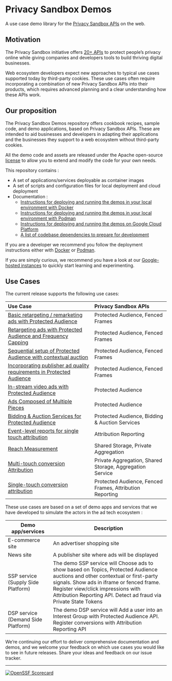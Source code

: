 # Privacy Sandbox Demos

A use case demo library for the [Privacy Sandbox APIs](https://privacysandbox.google.com) on the web.

## Motivation

The Privacy Sandbox initiative offers [20+ APIs](https://privacysandbox.google.com) to protect people’s privacy online while giving companies and
developers tools to build thriving digital businesses.

Web ecosystem developers expect new approaches to typical use cases supported today by third-party cookies. These use cases often require
incorporating a combination of new Privacy Sandbox APIs into their products, which requires advanced planning and a clear understanding how these APIs
work.

## Our proposition

The Privacy Sandbox Demos repository offers cookbook recipes, sample code, and demo applications, based on Privacy Sandbox APIs. These are intended to
aid businesses and developers in adapting their applications and the businesses they support to a web ecosystem without third-party cookies.

All the demo code and assets are released under the Apache open-source [license](https://github.com/privacysandbox/privacy-sandbox-demos) to allow you
to extend and modify the code for your own needs.

This repository contains :

- A set of applications/services deployable as container images
- A set of scripts and configuration files for local deployment and cloud deployment
- Documentation :
  - [Instructions for deploying and running the demos in your local environment with Docker](docs/deploy-to-linux-docker.md)
  - [Instructions for deploying and running the demos in your local environment with Podman](docs/deploy-to-linux-podman.md)
  - [Instructions for deploying and running the demos on Google Cloud Platform](docs/deploy-to-gcp.md)
  - [A list of codebase dependencies to prepare for development](docs/dependencies.md)

If you are a developer we recommend you follow the deployment instructions either with [Docker](docs/deploy-to-linux-docker.md) or
[Podman](docs/deploy-to-linux-podman.md).

If you are simply curious, we recommend you have a look at our [Google-hosted instances](https://privacy-sandbox-demos.dev) to quickly start learning
and experimenting.

## Use Cases

The current release supports the following use cases:

| Use Case                                                                                                                                             | Privacy Sandbox APIs                                     |
| :--------------------------------------------------------------------------------------------------------------------------------------------------- | :------------------------------------------------------- |
| [Basic retargeting / remarketing ads with Protected Audience](https://privacy-sandbox-demos-home.dev/docs/demos/retargeting-remarketing/)            | Protected Audience, Fenced Frames                        |
| [Retargeting ads with Protected Audience and Frequency Capping](https://privacy-sandbox-demos-home.dev/docs/demos/frequency-cap/)            | Protected Audience, Fenced Frames                        |
| [Sequential setup of Protected Audience with contextual auction](https://privacy-sandbox-demos-home.dev/docs/demos/sequential-auction-setup/)        | Protected Audience, Fenced Frames                        |
| [Incorporating publisher ad quality requirements in Protected Audience](https://privacy-sandbox-demos-home.dev/docs/demos/publisher-ad-quality-req/) | Protected Audience, Fenced Frames                        |
| [In-stream video ads with Protected Audience](https://privacy-sandbox-demos-home.dev/docs/demos/instream-video-ad/)                                  | Protected Audience                                       |
| [Ads Composed of Multiple Pieces](https://privacy-sandbox-demos-home.dev/docs/demos/multi-piece-ad/)                                                 | Protected Audience                                       |
| [Bidding & Auction Services for Protected Audience](https://privacy-sandbox-demos-home.dev/docs/demos/bidding-and-auction/)                          | Protected Audience, Bidding & Auction Services           |
| [Event-level reports for single touch attribution](https://privacy-sandbox-demos-home.dev/docs/demos/single-touch-event-level-report/)               | Attribution Reporting                                    |
| [Reach Measurement](https://privacy-sandbox-demos-home.dev/docs/demos/reach-measurement-with-shared-storage/)                                        | Shared Storage, Private Aggregation                      |
| [Multi-touch conversion Attribution](https://privacy-sandbox-demos-home.dev/docs/demos/multi-touch-conversion-attribution/)                          | Private Aggregation, Shared Storage, Aggregation Service |
| [Single-touch conversion attribution](https://privacy-sandbox-demos-home.dev/docs/demos/single-touch-conversion-attribution/)                        | Protected Audience, Fenced Frames, Attribution Reporting |

These use cases are based on a set of demo apps and services that we have developed to simulate the actors in the ad tech ecosystem :

| **Demo app/services**              | **Description**                                                                                                                                                                                                                                                                     |
| ---------------------------------- | ----------------------------------------------------------------------------------------------------------------------------------------------------------------------------------------------------------------------------------------------------------------------------------- |
| E-commerce site                    | An advertiser shopping site                                                                                                                                                                                                                                                         |
| News site                          | A publisher site where ads will be displayed                                                                                                                                                                                                                                        |
| SSP service (Supply Side Platform) | The demo SSP service will Choose ads to show based on Topics, Protected Audience auctions and other contextual or first-party signals. Show ads in iframe or fenced frame. Register view/click impressions with Attribution Reporting API. Detect ad fraud via Private State Tokens |
| DSP service (Demand Side Platform) | The demo DSP service will Add a user into an Interest Group with Protected Audience API. Register conversions with Attribution Reporting API                                                                                                                                        |

We’re continuing our effort to deliver comprehensive documentation and demos, and we welcome your feedback on which use cases you would like to see in
future releases. Share your ideas and feedback on our issue tracker.

---

[![OpenSSF Scorecard](https://api.securityscorecards.dev/projects/github.com/privacysandbox/privacy-sandbox-demos/badge)](https://securityscorecards.dev/viewer/?uri=github.com/privacysandbox/privacy-sandbox-demos)
